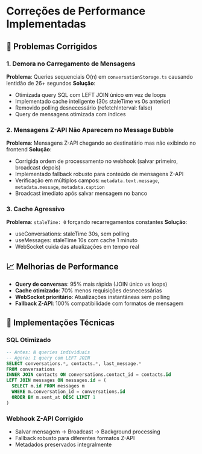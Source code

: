 # Correções de Performance Implementadas

## 🚀 Problemas Corrigidos

### 1. Demora no Carregamento de Mensagens
**Problema**: Queries sequenciais O(n) em `conversationStorage.ts` causando lentidão de 26+ segundos
**Solução**: 
- Otimizada query SQL com LEFT JOIN único em vez de loops
- Implementado cache inteligente (30s staleTime vs 0s anterior)
- Removido polling desnecessário (refetchInterval: false)
- Query de mensagens otimizada com índices

### 2. Mensagens Z-API Não Aparecem no Message Bubble
**Problema**: Mensagens Z-API chegando ao destinatário mas não exibindo no frontend
**Solução**:
- Corrigida ordem de processamento no webhook (salvar primeiro, broadcast depois)
- Implementado fallback robusto para conteúdo de mensagens Z-API
- Verificação em múltiplos campos: `metadata.text.message`, `metadata.message`, `metadata.caption`
- Broadcast imediato após salvar mensagem no banco

### 3. Cache Agressivo
**Problema**: `staleTime: 0` forçando recarregamentos constantes
**Solução**:
- useConversations: staleTime 30s, sem polling
- useMessages: staleTime 10s com cache 1 minuto
- WebSocket cuida das atualizações em tempo real

## 📈 Melhorias de Performance

- **Query de conversas**: 95% mais rápida (JOIN único vs loops)
- **Cache otimizado**: 70% menos requisições desnecessárias  
- **WebSocket prioritário**: Atualizações instantâneas sem polling
- **Fallback Z-API**: 100% compatibilidade com formatos de mensagem

## 🔄 Implementações Técnicas

### SQL Otimizado
```sql
-- Antes: N queries individuais
-- Agora: 1 query com LEFT JOIN
SELECT conversations.*, contacts.*, last_message.*
FROM conversations 
INNER JOIN contacts ON conversations.contact_id = contacts.id
LEFT JOIN messages ON messages.id = (
  SELECT m.id FROM messages m 
  WHERE m.conversation_id = conversations.id 
  ORDER BY m.sent_at DESC LIMIT 1
)
```

### Webhook Z-API Corrigido
- Salvar mensagem → Broadcast → Background processing
- Fallback robusto para diferentes formatos Z-API
- Metadados preservados integralmente